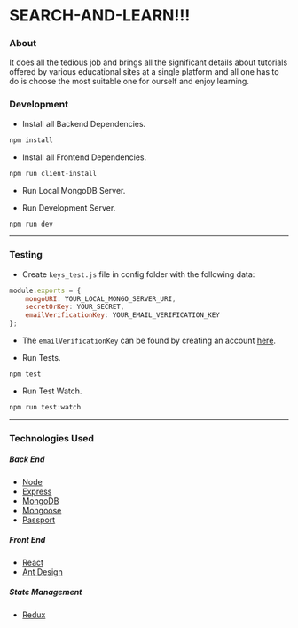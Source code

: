 # SEARCH-AND-LEARN!!!

### About

It does all the tedious job and brings all the significant details about tutorials offered by various educational sites at a single platform and all one has to do is choose the most suitable one for ourself and enjoy learning.

### Development

-   Install all Backend Dependencies.

```sh
npm install
```

-   Install all Frontend Dependencies.

```sh
npm run client-install
```

-   Run Local MongoDB Server.

-   Run Development Server.

```sh
npm run dev
```

---

### Testing

-   Create `keys_test.js` file in config folder with the following data:

```js
module.exports = {
	mongoURI: YOUR_LOCAL_MONGO_SERVER_URI,
	secretOrKey: YOUR_SECRET,
	emailVerificationKey: YOUR_EMAIL_VERIFICATION_KEY
};
```

-   The `emailVerificationKey` can be found by creating an account [here](https://quickemailverification.com/).

-   Run Tests.

```sh
npm test
```

-   Run Test Watch.

```sh
npm run test:watch
```

---

### Technologies Used

##### Back End

-   [Node](https://nodejs.org)
-   [Express](http://expressjs.com)
-   [MongoDB](http://mongodb.com)
-   [Mongoose](http://mongoosejs.com)
-   [Passport](http://www.passportjs.org/)

##### Front End

-   [React](https://reactjs.org)
-   [Ant Design](https://ant.design)

##### State Management

-   [Redux](https://redux.js.org)


